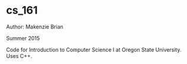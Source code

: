 # cs_161

Author: Makenzie Brian

Summer 2015

Code for Introduction to Computer Science I at Oregon State University. Uses C++.
